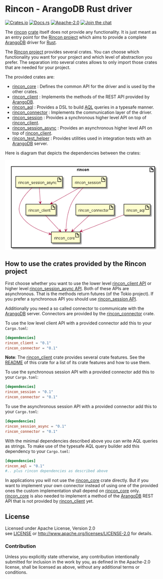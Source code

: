 
# Rincon - ArangoDB Rust driver

[![Crates.io][crates_badge]][crate]
[![Docs.rs][docs_badge]][documentation]
[![Apache-2.0][license_badge]][Apache-2.0]
[![Join the chat][gitter_badge]][chat]

[crates_badge]: https://img.shields.io/crates/v/rincon.svg
[docs_badge]: https://docs.rs/rincon/badge.svg
[license_badge]: https://img.shields.io/badge/license-Apache%2D%2D2%2E0-blue.svg
[gitter_badge]: https://badges.gitter.im/innoave/rincon.svg

[crate]: https://crates.io/crates/rincon
[documentation]: https://docs.rs/rincon
[Apache-2.0]: https://www.apache.org/licenses/LICENSE-2.0
[chat]: https://gitter.im/innoave/rincon
[license]: ../LICENSE
[Rincon project]: https://github.com/innoave/rincon
[rincon]: ../rincon
[rincon_core]: ../rincon_core
[rincon_client]: ../rincon_client
[rincon_aql]: ../rincon_aql
[rincon_connector]: ../rincon_connector
[rincon_session]: ../rincon_session
[rincon_session_async]: ../rincon_session_async
[rincon_test_helper]: ../rincon_test_helper

[rincon_core API]: https://docs.rs/rincon_core
[rincon_client API]: https://docs.rs/rincon_client
[rincon_aql API]: https://docs.rs/rincon_aql
[rincon_connector API]: https://docs.rs/rincon_connector
[rincon_session API]: https://docs.rs/rincon_session
[rincon_session_async API]: https://docs.rs/rincon_session_async
[rincon_test_helper API]: https://docs.rs/rincon_test_helper

The [rincon] [crate] itself does not provide any functionality. It is just meant as an entry point
for the [Rincon project] which aims to provide a complete [ArangoDB] driver for [Rust].

The [Rincon project] provides several crates. You can choose which functionality you want for your
project and which level of abstraction you prefer. The separation into several crates allows to only
import those crates that are needed for your project.

The provided crates are:

* [rincon_core] : Defines the common API for the driver and is used by the other crates.
* [rincon_client] : Implements the methods of the REST API provided by [ArangoDB].
* [rincon_aql] : Provides a DSL to build [AQL] queries in a typesafe manner. 
* [rincon_connector] : Implements the communication layer of the driver.
* [rincon_session] : Provides a synchronous higher level API on top of [rincon_client].
* [rincon_session_async] : Provides an asynchronous higher level API on top of [rincon_client].
* [rincon_test_helper] : Provides utilities used in integration tests with an [ArangoDB] server.

Here is diagram that depicts the dependencies between the crates:

![Crate dependency structure](../docs/crate_structure.png)

## How to use the crates provided by the Rincon project

First choose whether you want to use the lower level [rincon_client API] or higher level 
[rincon_session_async API]. Both of these APIs are asynchronous. That is the methods return futures 
(of the Tokio project). If you prefer a synchronous API you should use [rincon_session API].

Additionally you need a so called connector to communicate with the [ArangoDB] server. Connectors
are provided by the [rincon_connector] crate.

To use the low level client API with a provided connector add this to your `Cargo.toml`:

```toml
[dependencies]
rincon_client = "0.1"
rincon_connector = "0.1"
```

__Note__: The [rincon_client] crate provides several crate features.
See the [README](../rincon_client/README.md) of this crate for a list of its crate features and
how to use them.

To use the synchronous session API with a provided connector add this to your `Cargo.toml`:

```toml
[dependencies]
rincon_session = "0.1"
rincon_connector = "0.1"
```

To use the asynchronous session API with a provided connector add this to your `Cargo.toml`:

```toml
[dependencies]
rincon_session_async = "0.1"
rincon_connector = "0.1"
```

With the minimal dependencies described above you can write AQL queries as strings. To make use of
the typesafe AQL query builder add this dependency to your `Cargo.toml`: 

```toml
[dependencies]
rincon_aql = "0.1"
#.. plus rincon dependencies as described above
```

In applications you will not use the [rincon_core] crate directly. But if you want to implement your
own connector instead of using one of the provided ones the custom implementation shall depend on
[rincon_core] only. [rincon_core] is also needed to implement a method of the [ArangoDB] REST API
that is not provided by [rincon_client] yet.

## License

Licensed under Apache License, Version 2.0<br/>
see [LICENSE] or http://www.apache.org/licenses/LICENSE-2.0 for details.

### Contribution

Unless you explicitly state otherwise, any contribution intentionally submitted
for inclusion in the work by you, as defined in the Apache-2.0 license, shall be
licensed as above, without any additional terms or conditions.


[ArangoDB]: https://www.arangodb.org
[AQL]: https://docs.arangodb.com/3.2/AQL/index.html
[Rust]: https://www.rust-lang.org
